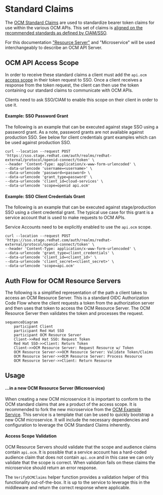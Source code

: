 # Standard Claims

The [OCM Standard Claims](/pkg/middleware/standard_claims.go) are used to standardize bearer token claims for use within the various OCM APIs. This set of claims is [aligned on the recommended standards as defined by CIAM/SSO](https://source.redhat.com/groups/public/ciams/docs/external_sso_ssoredhatcom_claims__attributes).

For this documentation ["Resource Server"](https://www.oauth.com/oauth2-servers/the-resource-server/) and "Microservice" will be used interchangeably to describe an OCM API Server.

## OCM API Access Scope
In order to receive these standard claims a client must add the `api.ocm` [access scope](https://source.redhat.com/groups/public/ciams/docs/external_sso_ssoredhatcom_oauth_scopes#access-scopes) in their token request to SSO. Once a client receives a response from the token request, the client can then use the token containing our standard claims to communicate with OCM APIs. 

Clients need to ask SSO/CIAM to enable this scope on their client in order to use it.

#### Example: SSO Password Grant

The following is an example that can be executed against stage SSO using a password grant. As a note, password grants are not available against production SSO. See below for client credentials grant examples which can be used against production SSO.

```
curl --location --request POST 'https://sso.stage.redhat.com/auth/realms/redhat-external/protocol/openid-connect/token' \
--header 'Content-Type: application/x-www-form-urlencoded' \
--data-urlencode 'username=<username>' \
--data-urlencode 'password=<password> \
--data-urlencode 'grant_type=password' \
--data-urlencode 'client_id=cloud-services' \
--data-urlencode 'scope=openid api.ocm'
```

#### Example: SSO Client Credentials Grant
The following is an example that can be executed against stage/production SSO using a client credential grant. The typical use case for this grant is a service account that is used to make requests to OCM APIs. 

Service Accounts need to be explicitly enabled to use the `api.ocm` scope.

```
curl --location --request POST 'https://sso.stage.redhat.com/auth/realms/redhat-external/protocol/openid-connect/token' \
--header 'Content-Type: application/x-www-form-urlencoded' \
--data-urlencode 'grant_type=client_credentials' \
--data-urlencode 'client_id=<client_id>' \
--data-urlencode 'client_secret=<client_secret>' \
--data-urlencode 'scope=api.ocm'
```

## Auth Flow for OCM Resource Servers
The following is a simplified representation of the path a client takes to access an OCM Resource Server. This is a standard OIDC Authorization Code Flow where the client requests a token from the authorization server and then uses that token to access the OCM Resource Server. The OCM Resource Server then validates the token and processes the request.

```mermaid
sequenceDiagram
    participant Client
    participant Red Hat SSO
    participant OCM Resource Server
    Client->>Red Hat SSO: Request Token
    Red Hat SSO->>Client: Return Token
    Client->>OCM Resource Server: Request Resource w/ Token
    OCM Resource Server->>OCM Resource Server: Validate Token/Claims
    OCM Resource Server->>OCM Resource Server: Process Resource
    OCM Resource Server->>Client: Return Resource
```


## Usage

#### ...in a new OCM Resource Server (Microservice)
When creating a new OCM microservice it is important to conform to the OCM standard claims that are a product of the access scope. It is recommended to fork the new microservice from the [OCM Example Service](https://gitlab.cee.redhat.com/service/sdb-ocm-example-service). This service is a template that can be used to quickly bootstrap a new OCM microservice. It will include the necessary dependencies and configuration to leverage the OCM Standard Claims inherently.

#### Access Scope Validation
OCM Resource Servers should validate that the scope and audience claims contain `api.ocm`. It is possible that a service account has a hard-coded audience claim that does not contain `api.ocm` and in this case we can only validate that the scope is correct. When validation fails on these claims the microservice should return an error response.

The `VerifyOCMClaims` helper function provides a validation helper of this functionality out-of-the-box. It is up to the service to leverage this in the middleware and return the correct response where applicable.